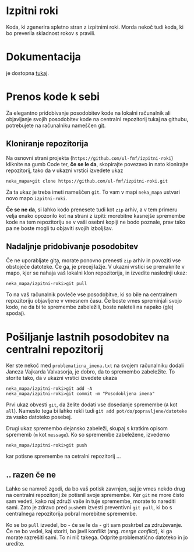 # Izpitni roki

Koda, ki zgenerira spletno stran z izpitnimi roki. Morda nekoč tudi koda, ki bo preverila skladnost rokov s pravili.

# Dokumentacija

je dostopna [tukaj](https://ul-fmf.github.io/izpitni-roki/).

# Prenos kode k sebi

Za elegantno pridobivanje posodobitev kode na lokalni računalnik ali objavljanje svojih posodobitev
kode na centralni repozitorij tukaj na githubu, potrebujete na računalniku nameščen [git](https://git-scm.com/downloads).

## Kloniranje repozitorija

Na osnovni strani projekta (`https://github.com/ul-fmf/izpitni-roki`) kliknite na gumb Code ter, **če se le da**, skopirajte povezavo in nato klonirajte repozitorij, tako da v ukazni vrstici izvedete ukaz

```
neka_mapa>git clone https://github.com/ul-fmf/izpitni-roki.git
```

Za ta ukaz je treba imeti nameščen `git`. To vam v mapi `neka_mapa` ustvari novo mapo `izpitni-roki`.

**Če se ne da**, si lahko kodo prenesete tudi kot `zip` arhiv, a v tem primeru velja enako opozorilo kot na strani z izpiti: morebitne kasnejše spremembe kode na tem repozitoriju se v vaši osebni kopiji ne bodo poznale, prav tako pa ne boste mogli tu objaviti svojih izboljšav.

## Nadaljnje pridobivanje posodobitev

Če ne uporabljate gita, morate ponovno prenesti `zip` arhiv in povoziti vse obstoječe datoteke. Če ga, je precej lažje.
V ukazni vrstici se premaknite v mapo, kjer se nahaja vaš lokalni klon repozitorija, in izvedite naslednji ukaz:

```
neka_mapa/izpitni-roki>git pull
```

To na vaš računalnik povleče vse posodobitve, ki so bile na centralnem repozitoriju objavljene v vmesnem času.
Če boste vmes spreminjali svojo kodo, ne da bi te spremembe zabeležili, boste naleteli na napako (glej spodaj).

# Pošiljanje lastnih posodobitev na centralni repozitorij

Ker ste nekoč med `problematicna_imena.txt` na svojem računalniku dodali Janeza Vajkarda Valvasorja,
je dobro, da to spremembo zabeležite. To storite tako, da v ukazni vrstici izvedete ukaza

```
neka_mapa/izpitni-roki>git add -A
neka_mapa/izpitni-roki>git commit -m "Posodobljena imena"
```

Prvi ukaz obvesti `git`, da želite dodati vse dosedanje spremembe (`A` kot `all`).
Namesto tega bi lahko rekli tudi `git add pot/do/popravljene/datoteke` za vsako datoteko posebej.

Drugi ukaz spremembo dejansko zabeleži, skupaj s kratkim opisom sprememb (`m` kot `message`).
Ko so spremembe zabeležene, izvedemo

```
neka_mapa/izpitni-roki>git push
```

kar potisne spremembe na cetralni repozitorij ...

## .. razen če ne

Lahko se namreč zgodi, da bo vaš potisk zavrnjen, saj je vmes nekdo drug na centralni repozitorij že potisnil svoje spremembe.
Ker `git` ne more čisto sam vedeti, kako naj združi vaše in tuje spremembe, morate to narediti sami. Zato je zdravo pred
`push`em izvesti preventivni `git pull`, ki bo s centralnega repozitorija pobral morebitne spremembe.

Ko se bo `pull` izvedel, bo - če se le da - git sam poskrbel za združevanje. Če ne bo vedel, kaj storiti, bo javil konflikt
(ang. _merge conflict_), ki ga morate razrešiti sami. To ni nič takega. Odprite problematično datoteko in jo uredite.

